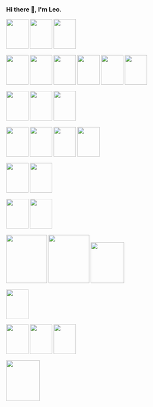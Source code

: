 ### Hi there 👋, I'm Leo.

<img src="https://cdn.jsdelivr.net/gh/devicons/devicon@latest/icons/java/java-original-wordmark.svg"  width="60" height="80"  />   <img src="https://cdn.jsdelivr.net/gh/devicons/devicon@latest/icons/spring/spring-original-wordmark.svg" width="60" height="80" /> 
            <img src="https://cdn.jsdelivr.net/gh/devicons/devicon@latest/icons/hibernate/hibernate-original-wordmark.svg"  width="60" height="80" />
          
           
<img src="https://cdn.jsdelivr.net/gh/devicons/devicon@latest/icons/angular/angular-original.svg" width="60" height="80" />  <img src="https://cdn.jsdelivr.net/gh/devicons/devicon@latest/icons/angularmaterial/angularmaterial-original.svg"  width="60" height="80"  />   <img src="https://cdn.jsdelivr.net/gh/devicons/devicon@latest/icons/typescript/typescript-original.svg" width="60" height="80" /> <img src="https://cdn.jsdelivr.net/gh/devicons/devicon@latest/icons/javascript/javascript-original.svg" width="60" height="80" /> 
            <img src="https://cdn.jsdelivr.net/gh/devicons/devicon@latest/icons/npm/npm-original-wordmark.svg" width="60" height="80"/> 
            <img src="https://cdn.jsdelivr.net/gh/devicons/devicon@latest/icons/rxjs/rxjs-original.svg"  width="60" height="80"  /> 
            
          
          
                 
          
 <img src="https://cdn.jsdelivr.net/gh/devicons/devicon@latest/icons/rancher/rancher-plain-wordmark.svg" width="60" height="80" />   <img src="https://cdn.jsdelivr.net/gh/devicons/devicon@latest/icons/jenkins/jenkins-original.svg" width="60" height="80"  /> <img src="https://cdn.jsdelivr.net/gh/devicons/devicon@latest/icons/maven/maven-original.svg" width="60" height="80"  />
  
  
 <img src="https://cdn.jsdelivr.net/gh/devicons/devicon@latest/icons/oracle/oracle-original.svg" width="60" height="80" />  <img src="https://cdn.jsdelivr.net/gh/devicons/devicon@latest/icons/postgresql/postgresql-original-wordmark.svg"  width="60" height="80"/>  <img src="https://cdn.jsdelivr.net/gh/devicons/devicon@latest/icons/microsoftsqlserver/microsoftsqlserver-plain-wordmark.svg" width="60" height="80" />   <img src="https://cdn.jsdelivr.net/gh/devicons/devicon@latest/icons/mysql/mysql-original-wordmark.svg" width="60" height="80" />     

<img src="https://cdn.jsdelivr.net/gh/devicons/devicon@latest/icons/redis/redis-plain-wordmark.svg" width="60" height="80" /> <img src="https://cdn.jsdelivr.net/gh/devicons/devicon@latest/icons/mongodb/mongodb-plain-wordmark.svg" width="60" height="80" />  
            

<img src="https://cdn.jsdelivr.net/gh/devicons/devicon@latest/icons/amazonwebservices/amazonwebservices-plain-wordmark.svg" width="60" height="80" />    <img src="https://cdn.jsdelivr.net/gh/devicons/devicon@latest/icons/heroku/heroku-plain-wordmark.svg" width="60" height="80"  />
           
 <img src="https://cdn.jsdelivr.net/gh/devicons/devicon@latest/icons/elasticsearch/elasticsearch-plain-wordmark.svg"  width="110" height="130"  />  <img src="https://cdn.jsdelivr.net/gh/devicons/devicon@latest/icons/logstash/logstash-plain-wordmark.svg"    width="110" height="130"  />  <img src="https://cdn.jsdelivr.net/gh/devicons/devicon@latest/icons/kibana/kibana-plain-wordmark.svg"   width="90" height="110"   />   
          
<img src="https://cdn.jsdelivr.net/gh/devicons/devicon@latest/icons/docker/docker-plain-wordmark.svg" width="60" height="80" />            

<img src="https://cdn.jsdelivr.net/gh/devicons/devicon@latest/icons/gitlab/gitlab-plain-wordmark.svg" width="60" height="80"/>    <img src="https://cdn.jsdelivr.net/gh/devicons/devicon@latest/icons/bitbucket/bitbucket-original-wordmark.svg"  width="60" height="80"/>  <img src="https://cdn.jsdelivr.net/gh/devicons/devicon@latest/icons/git/git-original.svg"   width="60" height="80"/> 
           
                   
  <img src="https://cdn.jsdelivr.net/gh/devicons/devicon@latest/icons/rabbitmq/rabbitmq-original-wordmark.svg" width="90" height="110" />           
     

            
           
          
          
          
          
          
                    
                    
          
           
           
           
        
           
          
          
          
                   
           
          
                                     
 

        
          
          
          
          






<!--
**leokashmir/leokashmir** is a ✨ _special_ ✨ repository because its `README.md` (this file) appears on your GitHub profile.

Here are some ideas to get you started:

- 🔭 I’m currently working on ...
- 🌱 I’m currently learning ...
- 👯 I’m looking to collaborate on ...
- 🤔 I’m looking for help with ...
- 💬 Ask me about ...
- 📫 How to reach me: ...
- 😄 Pronouns: ...
- ⚡ Fun fact: ...
-->
